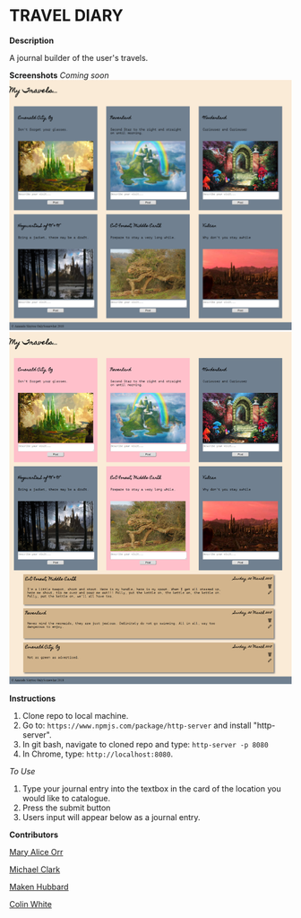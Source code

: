# TRAVEL DIARY


**Description**

A journal builder of the user's travels.

**Screenshots**
*Coming soon*
![Page](https://github.com/ASlayton/travel-diary/blob/master/images/Screenshots/TD-new-scrnsht.png)
![Used Page](https://github.com/ASlayton/travel-diary/blob/master/images/Screenshots/TD-used_scrnsht.png)

**Instructions**

1. Clone repo to local machine.
1. Go to: `https://www.npmjs.com/package/http-server` and install "http-server".  
1. In git bash, navigate to cloned repo  and type: `http-server -p 8080`  
1. In Chrome, type: `http://localhost:8080`.  

*To Use*

1. Type your journal entry into the textbox in the card of the location you would like to catalogue.
1. Press the submit button
1. Users input will appear below as a journal entry.

**Contributors**

[Mary Alice Orr](https://github.com/maryaliceorr)

[Michael Clark](https://github.com/michaelclark2)

[Maken Hubbard](https://github.com/MakenHubbard)

[Colin White](https://github.com/colinlwhite)